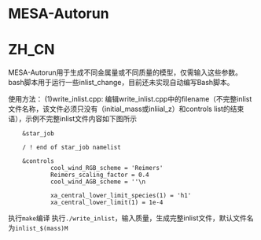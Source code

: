 # MESA-Autorun
# ZH_CN
MESA-Autorun用于生成不同金属量或不同质量的模型，仅需输入这些参数。
bash脚本用于运行一些inlist_change，目前还未实现自动编写Bash脚本。

使用方法：
(1)write_inlist.cpp:
编辑write_inlist.cpp中的filename（不完整inlist文件名称，该文件必须只没有（initial_mass或inliial_z）和controls list的结束语），示例不完整inlist文件内容如下图所示
       
        &star_job

        / ! end of star_job namelist

        &controls
                cool_wind_RGB_scheme = 'Reimers'
                Reimers_scaling_factor = 0.4
                cool_wind_AGB_scheme = ''\n

                xa_central_lower_limit_species(1) = 'h1'
                xa_central_lower_limit(1) = 1e-4

执行`make`编译
执行`./write_inlist`，输入质量，生成完整inlist文件，默认文件名为`inlist_$(mass)M`
